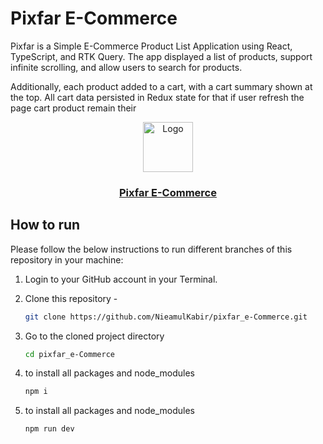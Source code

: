 <h1>Pixfar E-Commerce</h1>
<p>  Pixfar is a Simple E-Commerce Product List Application using React, TypeScript, and RTK Query. The app
displayed a list of products, support infinite scrolling, and allow users to search for products.
</p>
<p>Additionally, each product  added to a cart, with a cart summary shown at the top. All cart data
 persisted in Redux state for that if user refresh the page cart product remain their </p>
 <p align="center">
    <img src="" alt="Logo" width="80" height="80" />
    <h3 align="center "><a href="/" target="_blank" >Pixfar E-Commerce</a></h3>
</p>

<!-- HOW TO RUN -->

## How to run

Please follow the below instructions to run different branches of this repository in your machine:

1. Login to your GitHub account in your Terminal.

2. Clone this repository -
   ```sh
   git clone https://github.com/NieamulKabir/pixfar_e-Commerce.git
   ```
3. Go to the cloned project directory
   ```sh
   cd pixfar_e-Commerce
   ```
4. to install all packages and node_modules
   ```sh
   npm i
   ```
5. to install all packages and node_modules
   ```sh
   npm run dev
   ```